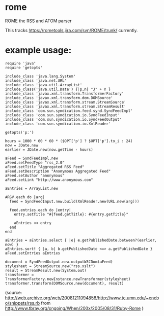 rome
====

ROME the RSS and ATOM parser


This tracks https://rometools.jira.com/svn/ROME/trunk/ currently.

example usage:
==============

```
require 'java'
require 'getopts'

include_class 'java.lang.System'
include_class 'java.net.URL'
include_class 'java.util.ArrayList'
include_class('java.util.Date') {|p,n| "J" + n }
include_class 'javax.xml.transform.TransformerFactory'
include_class 'javax.xml.transform.dom.DOMSource'
include_class 'javax.xml.transform.stream.StreamSource'
include_class 'javax.xml.transform.stream.StreamResult'
include_class 'com.sun.syndication.feed.synd.SyndFeedImpl'
include_class 'com.sun.syndication.io.SyndFeedInput'
include_class 'com.sun.syndication.io.SyndFeedOutput'
include_class 'com.sun.syndication.io.XmlReader'

getopts('p:')

hours = 1000 * 60 * 60 * ($OPT['p'] ? $OPT['p'].to_i : 24)
now = JDate.new
earlier = JDate.new(now.getTime - hours)

aFeed = SyndFeedImpl.new
aFeed.setFeedType "rss_2.0"
aFeed.setTitle "Aggregated RSS Feed"
aFeed.setDescription "Anonymous Aggregated Feed"
aFeed.setAuthor "anonymous"
aFeed.setLink "http://www.anonymous.com"

aEntries = ArrayList.new

ARGV.each do |arg| 
  feed = SyndFeedInput.new.build(XmlReader.new(URL.new(arg)))

  feed.entries.each do |entry|
    entry.setTitle "#{feed.getTitle}: #{entry.getTitle}"

    aEntries << entry
  end
end

aEntries = aEntries.select { |e| e.getPublishedDate.between?(earlier, now) }
aEntries.sort! { |a, b| b.getPublishedDate <=> a.getPublishedDate }
aFeed.setEntries aEntries

document = SyndFeedOutput.new.outputW3CDom(aFeed)
stylesheet = StreamSource.new("rss.xslt")
result = StreamResult.new(System.out)
transformer = TransformerFactory.newInstance.newTransformer(stylesheet)
transformer.transform(DOMSource.new(document), result)
```
(source: http://web.archive.org/web/20081211094858/http://www.tc.umn.edu/~enebo/snippets/rss.rb from http://www.tbray.org/ongoing/When/200x/2005/08/31/Ruby-Rome )
